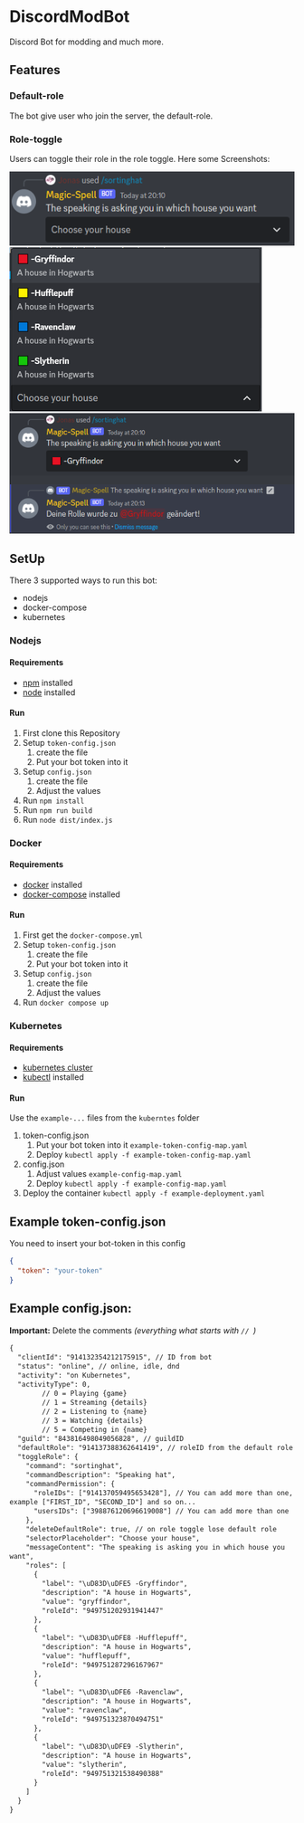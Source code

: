# DiscordModBot
Discord Bot for modding and much more.

## Features

### Default-role

The bot give user who join the server, the default-role.

### Role-toggle

Users can toggle their role in the role toggle. Here some Screenshots:

![Role-toggle screenshot](screenshots/role-toggle-message.png)
![Role-toggle menu screenshot](screenshots/role-toggle-menu-screenshot.png)
![Role-toggle selected screenshot](screenshots/role-toggle-selected-screenshot.png)


## SetUp

There 3 supported ways to run this bot:
- nodejs
- docker-compose
- kubernetes


### Nodejs

#### Requirements
 - [npm](https://www.npmjs.com/) installed
 - [node](https://nodejs.org/) installed

#### Run
1. First clone this Repository
2. Setup ``token-config.json``
   1. create the file
   2. Put your bot token into it
3. Setup ``config.json``
   1. create the file
   2. Adjust the values
4. Run ``npm install``
5. Run ``npm run build``
6. Run ``node dist/index.js``


### Docker

#### Requirements
- [docker](https://docker.com/) installed
- [docker-compose](https://docs.docker.com/compose/) installed

#### Run
1. First get the ``docker-compose.yml``
2. Setup ``token-config.json``
   1. create the file
   2. Put your bot token into it
3. Setup ``config.json``
   1. create the file
   2. Adjust the values
4. Run ``docker compose up``


### Kubernetes

#### Requirements
- [kubernetes cluster](https://kubernetes.io/) 
- [kubectl](https://kubernetes.io/docs/reference/kubectl/) installed

#### Run
Use the ``example-...`` files from the ``kuberntes`` folder
1. token-config.json
   1. Put your bot token into it ``example-token-config-map.yaml``
   2. Deploy ```kubectl apply -f example-token-config-map.yaml```
2. config.json
   1. Adjust values ``example-config-map.yaml``
   2. Deploy ```kubectl apply -f example-config-map.yaml```
3. Deploy the container ``kubectl apply -f example-deployment.yaml``



## Example token-config.json
You need to insert your bot-token in this config
```json
{
  "token": "your-token"
}
```

## Example config.json:
**Important:** Delete the comments *(everything what starts with ``// ``)*
```json5
{
  "clientId": "914132354212175915", // ID from bot
  "status": "online", // online, idle, dnd 
  "activity": "on Kubernetes",
  "activityType": 0, 
        // 0 = Playing {game}
        // 1 = Streaming {details} 
        // 2 = Listening to {name}
        // 3 = Watching {details}
        // 5 = Competing in {name}
  "guild": "843816498049056828", // guildID
  "defaultRole": "914137388362641419", // roleID from the default role
  "toggleRole": {
    "command": "sortinghat",
    "commandDescription": "Speaking hat",
    "commandPermission": {
      "roleIDs": ["914137059495653428"], // You can add more than one, example ["FIRST_ID", "SECOND_ID"] and so on...
      "usersIDs": ["398876120696619008"] // You can add more than one
    },
    "deleteDefaultRole": true, // on role toggle lose default role
    "selectorPlaceholder": "Choose your house",
    "messageContent": "The speaking is asking you in which house you want",
    "roles": [
      {
        "label": "\uD83D\uDFE5 -Gryffindor",
        "description": "A house in Hogwarts",
        "value": "gryffindor",
        "roleId": "949751202931941447"
      },
      {
        "label": "\uD83D\uDFE8 -Hufflepuff",
        "description": "A house in Hogwarts",
        "value": "hufflepuff",
        "roleId": "949751287296167967"
      },
      {
        "label": "\uD83D\uDFE6 -Ravenclaw",
        "description": "A house in Hogwarts",
        "value": "ravenclaw",
        "roleId": "949751323870494751"
      },
      {
        "label": "\uD83D\uDFE9 -Slytherin",
        "description": "A house in Hogwarts",
        "value": "slytherin",
        "roleId": "949751321538490388"
      }
    ]
  }
}
```